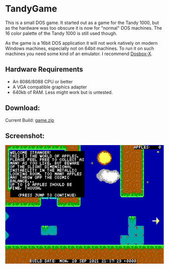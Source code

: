 # TandyGame

This is a small DOS game. It started out as a game for the Tandy 1000, but as the hardware was too obscure it is now for "normal" DOS machines. The 16 color palette of the Tandy 1000 is still used though.

As the game is a 16bit DOS application it will not work natively on modern Windows machines, especially not on 64bit machines. To run it on such machines you need some kind of an emulator. I recommend [Dosbox-X](https://dosbox-x.com/).

## Hardware Requirements
 * An 8086/8088 CPU or better
 * A VGA compatible graphics adapter
 * 640kb of RAM. Less might work but is untested.


## Download:
Current Build: [game.zip](game.zip)


## Screenshot:
![screenshot](screenshot.png)
